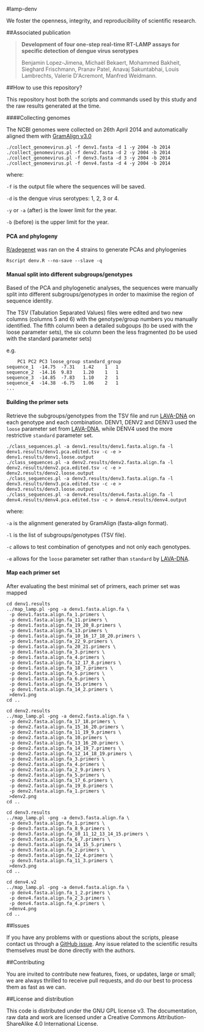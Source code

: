 #lamp-denv

We foster the openness, integrity, and reproducibility of scientific research.


##Associated publication

> **Development of four one-step real-time RT-LAMP assays for specific detection of dengue virus serotypes**
> 
> Benjamin Lopez-Jimena, Michaël Bekaert, Mohammed Bakheit, Sieghard Frischmann, Pranav Patel, Anavaj Sakuntabhai, Louis Lambrechts, Valerie D'Acremont, Manfred Weidmann.
>


##How to use this repository?

This repository host both the scripts and commands used by this study and the raw results generated at the time.


####Collecting genomes

The NCBI genomes were collected on 26th April 2014 and automatically aligned them with [GramAlign v3.0](http://bioinfo.unl.edu/gramalign.php)

```
./collect_genomevirus.pl -f denv1.fasta -d 1 -y 2004 -b 2014
./collect_genomevirus.pl -f denv2.fasta -d 2 -y 2004 -b 2014
./collect_genomevirus.pl -f denv3.fasta -d 3 -y 2004 -b 2014
./collect_genomevirus.pl -f denv4.fasta -d 4 -y 2004 -b 2014
```

where:

`-f` is the output file where the sequences will be saved.

`-d` is the dengue virus serotypes: 1, 2, 3 or 4.

`-y` or `-a` (after) is the lower limit for the year.

`-b` (before) is the upper limit for the year.


#### PCA and phylogeny

[R/adegenet](http://adegenet.r-forge.r-project.org/) was ran on the 4 strains to generate PCAs and phylogenies

```
Rscript denv.R --no-save --slave -q
```

#### Manual split into different subgroups/genotypes

Based of the PCA and phylogenetic analyses, the sequences were manually split into different subgroups/genotypes in order to maximise the region of sequence identity.

The TSV (Tabulation Separated Values) files were edited and two new columns (columns 5 and 6) with the genotype/group numbers you manually identified. The fifth column been a detailed subgoups (to be used with the loose parameter sets), the six column been the less fragmented (to be used with the standard parameter sets)

e.g.

```
	PC1	PC2	PC3	loose_group	standard_group
sequence_1	-14.75	-7.31	1.42	1	1
sequence_2	-14.16	9.83	1.20	1	1
sequence_3	-14.85	-7.83	1.10	2	1
sequence_4	-14.38	-6.75	1.06	2	1
...
```

#### Building the primer sets

Retrieve the subgroups/genotypes from the TSV file and run [LAVA-DNA](https://github.com/dylanstorey/lava-dna) on each genotype and each combination. DENV1, DENV2 and DENV3 used the `loose` parameter set from [LAVA-DNA](https://github.com/dylanstorey/lava-dna), while DENV4 used the more restrictive `standard` parameter set.

```
./class_sequences.pl -a denv1.results/denv1.fasta.align.fa -l denv1.results/denv1.pca.edited.tsv -c -e > denv1.results/denv1.loose.output
./class_sequences.pl -a denv2.results/denv2.fasta.align.fa -l denv2.results/denv2.pca.edited.tsv -c -e > denv2.results/denv2.loose.output
./class_sequences.pl -a denv3.results/denv3.fasta.align.fa -l denv3.results/denv3.pca.edited.tsv -c -e > denv3.results/denv3.loose.output
./class_sequences.pl -a denv4.results/denv4.fasta.align.fa -l denv4.results/denv4.pca.edited.tsv -c > denv4.results/denv4.output
```

where:

`-a` is the alignment generated by GramAlign (fasta-align format).

`-l` is the list of subgroups/genotypes (TSV file).

`-c` allows to test combination of genotypes and not only each genotypes.

`-e` allows for the `loose` parameter set rather than `standard` by [LAVA-DNA](https://github.com/dylanstorey/lava-dna).


#### Map each primer set

After evaluating the best minimal set of primers, each primer set was mapped

```
cd denv1.results
../map_lamp.pl -png -a denv1.fasta.align.fa \
 -p denv1.fasta.align.fa_1.primers \
 -p denv1.fasta.align.fa_11.primers \
 -p denv1.fasta.align.fa_19_20_8.primers \
 -p denv1.fasta.align.fa_13.primers \
 -p denv1.fasta.align.fa_10_16_17_18_20.primers \
 -p denv1.fasta.align.fa_22_9.primers \
 -p denv1.fasta.align.fa_20_21.primers \
 -p denv1.fasta.align.fa_3.primers \
 -p denv1.fasta.align.fa_4.primers \
 -p denv1.fasta.align.fa_12_17_8.primers \
 -p denv1.fasta.align.fa_18_7.primers \
 -p denv1.fasta.align.fa_5.primers \
 -p denv1.fasta.align.fa_6.primers \
 -p denv1.fasta.align.fa_15.primers \
 -p denv1.fasta.align.fa_14_2.primers \
 >denv1.png
cd ..
```

```
cd denv2.results
../map_lamp.pl -png -a denv2.fasta.align.fa \
 -p denv2.fasta.align.fa_17_18.primers \
 -p denv2.fasta.align.fa_15_16_20.primers \
 -p denv2.fasta.align.fa_11_19_9.primers \
 -p denv2.fasta.align.fa_10.primers \
 -p denv2.fasta.align.fa_13_16_20.primers \
 -p denv2.fasta.align.fa_14_19_7.primers \
 -p denv2.fasta.align.fa_12_14_18_19.primers \
 -p denv2.fasta.align.fa_3.primers \
 -p denv2.fasta.align.fa_4.primers \
 -p denv2.fasta.align.fa_2_9.primers \
 -p denv2.fasta.align.fa_5.primers \
 -p denv2.fasta.align.fa_17_6.primers \
 -p denv2.fasta.align.fa_19_8.primers \
 -p denv2.fasta.align.fa_1.primers \
 >denv2.png
cd ..
```

```
cd denv3.results
../map_lamp.pl -png -a denv3.fasta.align.fa \
 -p denv3.fasta.align.fa_1.primers \
 -p denv3.fasta.align.fa_8_9.primers \
 -p denv3.fasta.align.fa_10_11_12_13_14_15.primers \
 -p denv3.fasta.align.fa_6_7.primers \
 -p denv3.fasta.align.fa_14_15_5.primers \
 -p denv3.fasta.align.fa_2.primers \
 -p denv3.fasta.align.fa_12_4.primers \
 -p denv3.fasta.align.fa_11_3.primers \
 >denv3.png
cd ..
```

```
cd denv4.v2
../map_lamp.pl -png -a denv4.fasta.align.fa \
 -p denv4.fasta.align.fa_1_2.primers \
 -p denv4.fasta.align.fa_2_3.primers \
 -p denv4.fasta.align.fa_4.primers \
 >denv4.png
cd ..
```

##Issues

If you have any problems with or questions about the scripts, please contact us through a [GitHub issue](https://github.com/pseudogene/lamp-denv/issues).
Any issue related to the scientific results themselves must be done directly with the authors.


##Contributing

You are invited to contribute new features, fixes, or updates, large or small; we are always thrilled to receive pull requests, and do our best to process them as fast as we can.


##License and distribution


This code is distributed under the GNU GPL license v3. The documentation, raw data and work are licensed under a Creative Commons Attribution-ShareAlike 4.0 International License.​

